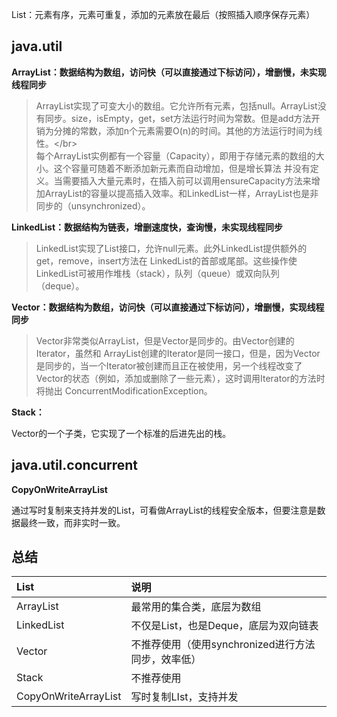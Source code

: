 List：元素有序，元素可重复，添加的元素放在最后（按照插入顺序保存元素）

## **java.util**

**ArrayList：数据结构为数组，访问快（可以直接通过下标访问），增删慢，未实现线程同步**

> ArrayList实现了可变大小的数组。它允许所有元素，包括null。ArrayList没有同步。size，isEmpty，get，set方法运行时间为常数。但是add方法开销为分摊的常数，添加n个元素需要O\(n\)的时间。其他的方法运行时间为线性。&lt;/br&gt;  
> 每个ArrayList实例都有一个容量（Capacity），即用于存储元素的数组的大小。这个容量可随着不断添加新元素而自动增加，但是增长算法 并没有定义。当需要插入大量元素时，在插入前可以调用ensureCapacity方法来增加ArrayList的容量以提高插入效率。和LinkedList一样，ArrayList也是非同步的（unsynchronized）。

**LinkedList：数据结构为链表，增删速度快，查询慢，未实现线程同步**

> LinkedList实现了List接口，允许null元素。此外LinkedList提供额外的get，remove，insert方法在 LinkedList的首部或尾部。这些操作使LinkedList可被用作堆栈（stack），队列（queue）或双向队列（deque）。

**Vector：数据结构为数组，访问快（可以直接通过下标访问），增删慢，实现线程同步**

> Vector非常类似ArrayList，但是Vector是同步的。由Vector创建的Iterator，虽然和 ArrayList创建的Iterator是同一接口，但是，因为Vector是同步的，当一个Iterator被创建而且正在被使用，另一个线程改变了 Vector的状态（例如，添加或删除了一些元素），这时调用Iterator的方法时将抛出 ConcurrentModificationException。

** Stack：**

Vector的一个子类，它实现了一个标准的后进先出的栈。

## java.util.concurrent

**CopyOnWriteArrayList**

通过写时复制来支持并发的List，可看做ArrayList的线程安全版本，但要注意是数据最终一致，而非实时一致。

## 总结

| List | 说明 |
| :--- | :--- |
| ArrayList | 最常用的集合类，底层为数组 |
| LinkedList | 不仅是List，也是Deque，底层为双向链表 |
| Vector | 不推荐使用（使用synchronized进行方法同步，效率低） |
| Stack | 不推荐使用 |
| CopyOnWriteArrayList | 写时复制LIst，支持并发 |



